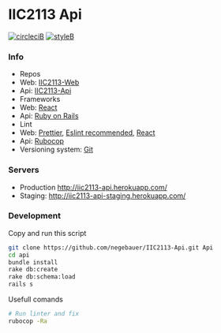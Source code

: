 # IIC2113 Api

[![circleciB]][circleciL]
[![styleB]][styleL]

### Info

 - Repos
  - Web: [IIC2113-Web](https://github.com/negebauer/IIC2113-Web)
  - Api: [IIC2113-Api](https://github.com/negebauer/IIC2113-Api)
 - Frameworks
  - Web: [React](https://facebook.github.io/react/)
  - Api: [Ruby on Rails](http://rubyonrails.org)
 - Lint
  - Web: [Prettier](https://github.com/prettier/prettier), [Eslint recommended](https://eslint.org), [React](https://github.com/yannickcr/eslint-plugin-react)
  - Api: [Rubocop](https://github.com/bbatsov/rubocop)
 - Versioning system: [Git](https://git-scm.com)

### Servers

- Production http://iic2113-api.herokuapp.com/
- Staging: http://iic2113-api-staging.herokuapp.com/

### Development

Copy and run this script

```bash
git clone https://github.com/negebauer/IIC2113-Api.git Api
cd api
bundle install
rake db:create
rake db:schema:load
rails s
```

Usefull comands

```bash
# Run linter and fix
rubocop -Ra
```

<!-- Badges -->

[circleciL]:https://circleci.com/gh/negebauer/IIC2113-Api
[circleciB]:https://circleci.com/gh/negebauer/IIC2113-Api.svg?style=svg&circle-token=ca1e7d6025ff39eff6062d20b26fb6d4745359d8

[styleL]:https://github.com/bbatsov/rubocop
[styleB]:https://img.shields.io/badge/code%20style-rubocop-brightgreen.svg?style=flat

